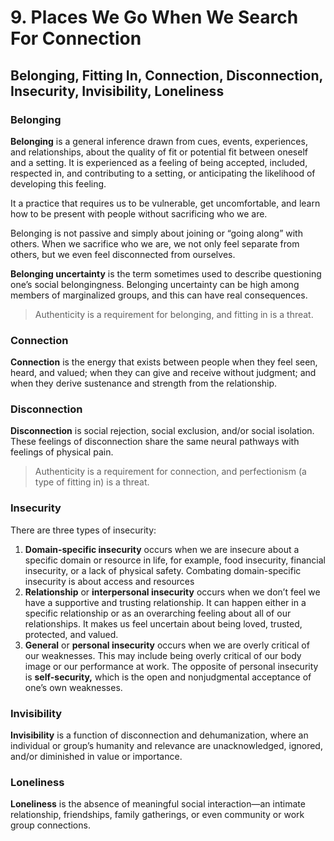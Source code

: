 # 9. Places We Go When We Search For Connection

## Belonging, Fitting In, Connection, Disconnection, Insecurity, Invisibility, Loneliness

### Belonging

**Belonging** is a general inference drawn from cues, events, experiences, and relationships, about the quality of fit or potential fit between oneself and a setting. It is experienced as a feeling of being accepted, included, respected in, and contributing to a setting, or anticipating the likelihood of developing this feeling.

It a practice that requires us to be vulnerable, get uncomfortable, and learn how to be present with people without sacrificing who we are.

Belonging is not passive and simply about joining or “going along” with others. When we sacrifice who we are, we not only feel separate from others, but we even feel disconnected from ourselves.

**Belonging uncertainty** is the term sometimes used to describe questioning one’s social belongingness. Belonging uncertainty can be high among members of marginalized groups, and this can have real consequences.

> Authenticity is a requirement for belonging, and fitting in is a threat.

### Connection

**Connection** is the energy that exists between people when they feel seen, heard, and valued; when they can give and receive without judgment; and when they derive sustenance and strength from the relationship.

### Disconnection

**Disconnection** is social rejection, social exclusion, and/or social isolation. These feelings of disconnection share the same neural pathways with feelings of physical pain.

> Authenticity is a requirement for connection, and perfectionism (a type of fitting in) is a threat.

### Insecurity

There are three types of insecurity:

1. **Domain-specific insecurity** occurs when we are insecure about a specific domain or resource in life, for example, food insecurity, financial insecurity, or a lack of physical safety. Combating domain-specific insecurity is about access and resources
2. **Relationship** or **interpersonal insecurity** occurs when we don’t feel we have a supportive and trusting relationship. It can happen either in a specific relationship or as an overarching feeling about all of our relationships. It makes us feel uncertain about being loved, trusted, protected, and valued.
3. **General** or **personal insecurity** occurs when we are overly critical of our weaknesses. This may include being overly critical of our body image or our performance at work. The opposite of personal insecurity is **self-security,** which is the open and nonjudgmental acceptance of one’s own weaknesses.

### Invisibility

**Invisibility** is a function of disconnection and dehumanization, where an individual or group’s humanity and relevance are unacknowledged, ignored, and/or diminished in value or importance.

### Loneliness

**Loneliness** is the absence of meaningful social interaction—an intimate relationship, friendships, family gatherings, or even community or work group connections.
